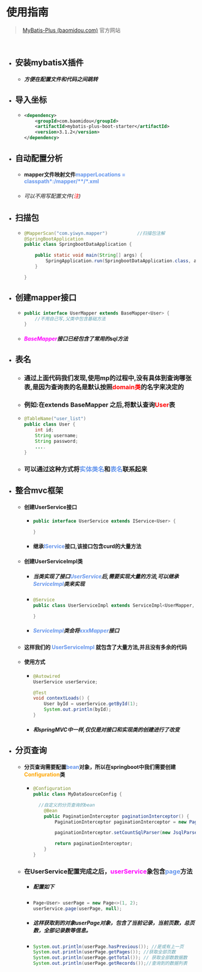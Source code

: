 # 使用指南



> ​		[MyBatis-Plus (baomidou.com)](https://mp.baomidou.com/) 官方网站

​	

- ## 安装mybatisX插件

  - ##### 方便在配置文件和代码之间跳转

- ## 导入坐标

  - ```xml
    <dependency>
        <groupId>com.baomidou</groupId>
        <artifactId>mybatis-plus-boot-starter</artifactId>
        <version>3.1.2</version>
    </dependency>
    ```

- ## 自动配置分析

  - #### mapper文件映射文件<font color='cornflowerblue'>mapperLocations =  classpath*:/mapper/**/*.xml</font>

  - ###### 可以不用写配置文件(<font color='red'>注</font>)

    

- ## 扫描包

  - ```java
    @MapperScan("com.yiwyn.mapper")           //扫描包注解
    @SpringBootApplication
    public class SpringbootDataApplication {
    
        public static void main(String[] args) {
            SpringApplication.run(SpringbootDataApplication.class, args);
        }
    
    }
    ```

- ## 创建mapper接口

  - ```java
    public interface UserMapper extends BaseMapper<User> {
        //不用自己写,父类中包含基础方法
    }
    ```

  - ##### <font color='fuchsia'>BaseMapper</font>接口已经包含了常用的sql方法



- ## 表名

  - ### 通过上面代码我们发现,使用mp的过程中,没有具体到查询哪张表,是因为查询表的名是默认按照<font color='red'>domain类</font>的名字来决定的

  - ### 例如:在extends BaseMapper<User>  之后,将默认查询<font color='red'>User</font>表

  - ```java
    @TableName("user_list")
    public class User {
        int id;
        String username;
        String password;
        ....
    }
    ```

  - ### 可以通过这种方式将<font color='cornflowerblue'>实体类名</font>和<font color='cornflowerblue'>表名</font>联系起来







- ## 整合mvc框架

  - #### 创建UserService接口

    - ```java
      public interface UserService extends IService<User> {
      
      }
      ```

    - #### 继承<font color='cornflowerblue'>IService</font>接口,该接口包含curd的大量方法

  - #### 创建UserServiceImpl类

    - ##### 当类实现了接口<font color='cornflowerblue'>UserService</font>后,需要实现大量的方法,可以继承<font color='cornflowerblue'>ServiceImpl</font>类来实现

    - ```java
      @Service
      public class UserServiceImpl extends ServiceImpl<UserMapper, User> implements UserService {
      
      }
      ```

    - ##### <font color='cornflowerblue'>ServiceImpl</font>类会将<font color='cornflowerblue'>xxxMapper</font>接口

  - #### 这样我们的<font color='cornflowerblue'> UserServiceImpl</font> 就包含了大量方法,并且没有多余的代码

  - #### 使用方式

    - ```java
      @Autowired
      UserService userService;
      
      @Test
      void contextLoads() {
          User byId = userService.getById(1);
          System.out.println(byId);
      }
      ```

    - ##### 和springMVC中一样,仅仅是对接口和实现类的创建进行了改变





- ## 分页查询

  - #### 分页查询需要配置<font color='cornflowerblue'>bean</font>对象，所以在springboot中我们需要创建<font color='orange'>Configuration</font>类

    - ```java
      @Configuration
      public class MyDataSourceConfig {
      
      	//自定义的分页查询的bean
          @Bean
          public PaginationInterceptor paginationInterceptor() {
              PaginationInterceptor paginationInterceptor = new PaginationInterceptor();
      
              paginationInterceptor.setCountSqlParser(new JsqlParserCountOptimize());
      
              return paginationInterceptor;
          }
      }
      ```

  - ### 在UserService配置完成之后，<font color='fuchsia'>userService</font>象包含<font color='cornflowerblue'>page</font>方法 

    - ##### 配置如下

    - ```java
      Page<User> userPage = new Page<>(1, 2);
      userService.page(userPage, null);
      ```

    - ##### 这样获取到的对象userPage对象，包含了当前记录，当前页数，总页数，全部记录数等信息。

    - ```java
      System.out.println(userPage.hasPrevious()); //是或有上一页
      System.out.println(userPage.getPages()); //获取全部页数
      System.out.println(userPage.getTotal()); // 获取全部数数据数
      System.out.println(userPage.getRecords());//查询到的数据列表
      ```

      

